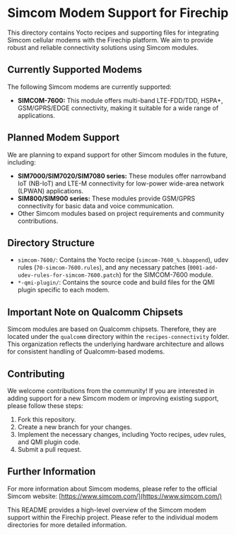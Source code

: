 # Simcom Modem Support for Firechip

This directory contains Yocto recipes and supporting files for integrating Simcom cellular modems with the Firechip platform. We aim to provide robust and reliable connectivity solutions using Simcom modules.

## Currently Supported Modems

The following Simcom modems are currently supported:

*   **SIMCOM-7600:** This module offers multi-band LTE-FDD/TDD, HSPA+, GSM/GPRS/EDGE connectivity, making it suitable for a wide range of applications.

## Planned Modem Support

We are planning to expand support for other Simcom modules in the future, including:

*   **SIM7000/SIM7020/SIM7080 series:** These modules offer narrowband IoT (NB-IoT) and LTE-M connectivity for low-power wide-area network (LPWAN) applications.
*   **SIM800/SIM900 series:** These modules provide GSM/GPRS connectivity for basic data and voice communication.
*   Other Simcom modules based on project requirements and community contributions.

## Directory Structure

*   `simcom-7600/`: Contains the Yocto recipe (`simcom-7600_%.bbappend`), udev rules (`70-simcom-7600.rules`), and any necessary patches (`0001-add-udev-rules-for-simcom-7600.patch`) for the SIMCOM-7600 module.
*   `*-qmi-plugin/`: Contains the source code and build files for the QMI plugin specific to each modem.

## Important Note on Qualcomm Chipsets

Simcom modules are based on Qualcomm chipsets. Therefore, they are located under the `qualcomm` directory within the `recipes-connectivity` folder. This organization reflects the underlying hardware architecture and allows for consistent handling of Qualcomm-based modems.

## Contributing

We welcome contributions from the community! If you are interested in adding support for a new Simcom modem or improving existing support, please follow these steps:

1.  Fork this repository.
2.  Create a new branch for your changes.
3.  Implement the necessary changes, including Yocto recipes, udev rules, and QMI plugin code.
4.  Submit a pull request.

## Further Information

For more information about Simcom modems, please refer to the official Simcom website: [https://www.simcom.com/](https://www.simcom.com/)

This README provides a high-level overview of the Simcom modem support within the Firechip project. Please refer to the individual modem directories for more detailed information.